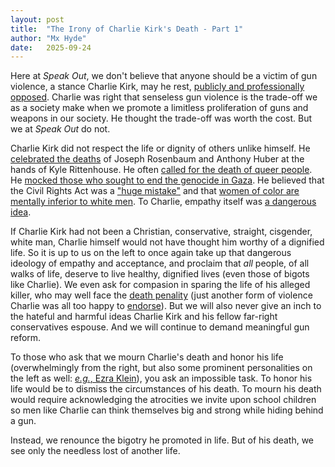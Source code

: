 ```yaml
---
layout: post
title:  "The Irony of Charlie Kirk's Death - Part 1"
author: "Mx Hyde"
date:   2025-09-24
---
```

Here at _Speak Out_, we don't believe that anyone should be a victim of gun violence, a stance Charlie Kirk, may he rest, [publicly and professionally opposed](https://www.youtube.com/watch?v=rMzr5cDKza0).  Charlie was right that senseless gun violence is the trade-off we as a society make when we promote a limitless proliferation of guns and weapons in our society.  He thought the trade-off was worth the cost.  But we at _Speak Out_ do not.

Charlie Kirk did not respect the life or dignity of others unlike himself.  He [celebrated the deaths](https://www.snopes.com/fact-check/charlie-kirk-called-kyle-rittenhouse-a-hero/) of Joseph Rosenbaum and Anthony Huber at the hands of Kyle Rittenhouse.  He often [called for the death of queer people](https://www.advocate.com/politics/charlie-kirk-anti-lgbtq-quotes#rebelltitem2).  He [mocked those who sought to end the genocide in Gaza](https://www.tiktok.com/@alexgproductions/video/7551580347893304631).  He believed that the Civil Rights Act was a ["huge mistake"](https://www.wired.com/story/charlie-kirk-tpusa-mlk-civil-rights-act/) and that [women of color are mentally inferior to white men](https://www.snopes.com/fact-check/charlie-kirk-black-women/).  To Charlie, empathy itself was [a dangerous idea](https://www.snopes.com/fact-check/charlie-kirk-empathy-quote/).

If Charlie Kirk had not been a Christian, conservative, straight, cisgender, white man, Charlie himself would not have thought him worthy of a dignified life.  So it is up to us on the left to once again take up that dangerous ideology of empathy and acceptance, and proclaim that _all_ people, of all walks of life, deserve to live healthy, dignified lives (even those of bigots like Charlie).  We even ask for compasion in sparing the life of his alleged killer, who may well face the [death penality](https://www.bbc.com/news/live/c04qenww53pt) (just another form of violence Charlie was all too happy to [endorse](https://www.snopes.com/news/2025/09/15/charlie-kirk-public-executions/)).  But we will also never give an inch to the hateful and harmful ideas Charlie Kirk and his fellow far-right conservatives espouse.  And we will continue to demand meaningful gun reform.

To those who ask that we mourn Charlie's death and honor his life (overwhelmingly from the right, but also some prominent personalities on the left as well: [_e.g._, Ezra Klein](https://www.nytimes.com/2025/09/11/opinion/charlie-kirk-assassination-fear-politics.html)), you ask an impossible task.  To honor his life would be to dismiss the circumstances of his death.  To mourn his death would require acknowledging the atrocities we invite upon school children so men like Charlie can think themselves big and strong while hiding behind a gun.

Instead, we renounce the bigotry he promoted in life.  But of his death, we see only the needless lost of another life.
